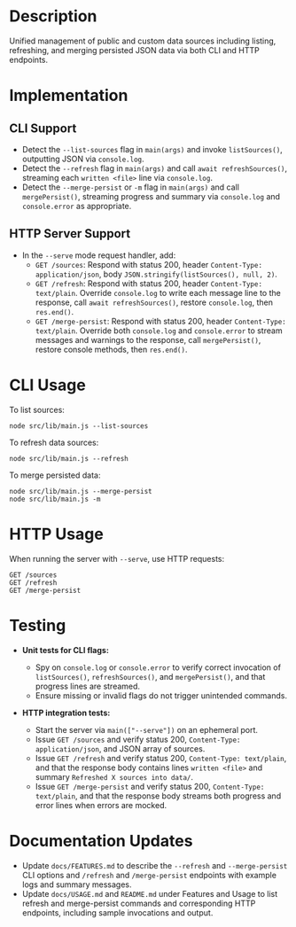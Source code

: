 # Description
Unified management of public and custom data sources including listing, refreshing, and merging persisted JSON data via both CLI and HTTP endpoints.

# Implementation

## CLI Support

- Detect the `--list-sources` flag in `main(args)` and invoke `listSources()`, outputting JSON via `console.log`.
- Detect the `--refresh` flag in `main(args)` and call `await refreshSources()`, streaming each `written <file>` line via `console.log`.
- Detect the `--merge-persist` or `-m` flag in `main(args)` and call `mergePersist()`, streaming progress and summary via `console.log` and `console.error` as appropriate.

## HTTP Server Support

- In the `--serve` mode request handler, add:
  - `GET /sources`: Respond with status 200, header `Content-Type: application/json`, body `JSON.stringify(listSources(), null, 2)`.
  - `GET /refresh`: Respond with status 200, header `Content-Type: text/plain`. Override `console.log` to write each message line to the response, call `await refreshSources()`, restore `console.log`, then `res.end()`.
  - `GET /merge-persist`: Respond with status 200, header `Content-Type: text/plain`. Override both `console.log` and `console.error` to stream messages and warnings to the response, call `mergePersist()`, restore console methods, then `res.end()`.

# CLI Usage

To list sources:

    node src/lib/main.js --list-sources

To refresh data sources:

    node src/lib/main.js --refresh

To merge persisted data:

    node src/lib/main.js --merge-persist
    node src/lib/main.js -m

# HTTP Usage

When running the server with `--serve`, use HTTP requests:

    GET /sources
    GET /refresh
    GET /merge-persist

# Testing

- **Unit tests for CLI flags:**
  - Spy on `console.log` or `console.error` to verify correct invocation of `listSources()`, `refreshSources()`, and `mergePersist()`, and that progress lines are streamed.
  - Ensure missing or invalid flags do not trigger unintended commands.

- **HTTP integration tests:**
  - Start the server via `main(["--serve"])` on an ephemeral port.
  - Issue `GET /sources` and verify status 200, `Content-Type: application/json`, and JSON array of sources.
  - Issue `GET /refresh` and verify status 200, `Content-Type: text/plain`, and that the response body contains lines `written <file>` and summary `Refreshed X sources into data/`.
  - Issue `GET /merge-persist` and verify status 200, `Content-Type: text/plain`, and that the response body streams both progress and error lines when errors are mocked.

# Documentation Updates

- Update `docs/FEATURES.md` to describe the `--refresh` and `--merge-persist` CLI options and `/refresh` and `/merge-persist` endpoints with example logs and summary messages.
- Update `docs/USAGE.md` and `README.md` under Features and Usage to list refresh and merge-persist commands and corresponding HTTP endpoints, including sample invocations and output.